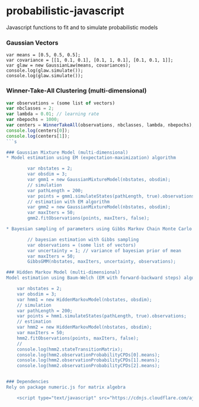 # probabilistic-javascript

Javascript functions to fit and to simulate probabilistic models


### Gaussian Vectors

    var means = [0.5, 0.5, 0.5];
    var covariance = [[1, 0.1, 0.1], [0.1, 1, 0.1], [0.1, 0.1, 1]];
    var glaw = new GaussianLaw(means, covariances);
    console.log(glaw.simulate());
    console.log(glaw.simulate());


### Winner-Take-All Clustering (multi-dimensional)

```javascript
var observations = (some list of vectors)
var nbclasses = 2;
var lambda = 0.01; // learning rate
var nbepochs = 1000;
var centers = WinnerTakeAll(observations, nbclasses, lambda, nbepochs);
console.log(centers[0]);
console.log(centers[1]);
```s

### Gaussian Mixture Model (multi-dimensional)
* Model estimation using EM (expectation-maximization) algorithm

        var nbstates = 2;
        var obsdim = 3;
        var gmm1 = new GaussianMixtureModel(nbstates, obsdim);
        // simulation
        var pathLength = 200;
        var points = gmm1.simulateStates(pathLength, true).observations;
        // estimation with EM algorithm
        var gmm2 = new GaussianMixtureModel(nbstates, obsdim);
        var maxIters = 50;
        gmm2.fitObservations(points, maxIters, false);

* Bayesian sampling of parameters using Gibbs Markov Chain Monte Carlo (MCMC)

        // bayesian estimation with Gibbs sampling
        var observations = (some list of vectors)
        var uncertainty = 1; // variance of bayesian prior of mean
        var maxIters = 50;
        GibbsGMM(nbstates, maxIters, uncertainty, observations);

### Hidden Markov Model (multi-dimensional)
Model estimation using Baum-Welch (EM with forward-backward steps) algorithm

    var nbstates = 2;
    var obsdim = 3;
    var hmm1 = new HiddenMarkovModel(nbstates, obsdim);
    // simulation
    var pathLength = 200;
    var points = hmm1.simulateStates(pathLength, true).observations;
    // estimation
    var hmm2 = new HiddenMarkovModel(nbstates, obsdim);
    var maxIters = 50;
    hmm2.fitObservations(points, maxIters, false);
    //
    console.log(hmm2.stateTransitionMatrix);
    console.log(hmm2.observationProbabilityCPDs[0].means);
    console.log(hmm2.observationProbabilityCPDs[1].means);
    console.log(hmm2.observationProbabilityCPDs[2].means);


### Dependencies
Rely on package numeric.js for matrix algebra

    <script type="text/javascript" src="https://cdnjs.cloudflare.com/ajax/libs/numeric/1.2.6/numeric.js"></script>

